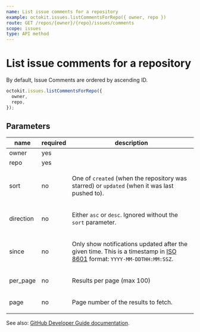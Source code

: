 ```yaml
---
name: List issue comments for a repository
example: octokit.issues.listCommentsForRepo({ owner, repo })
route: GET /repos/{owner}/{repo}/issues/comments
scope: issues
type: API method
---
```


# List issue comments for a repository

By default, Issue Comments are ordered by ascending ID.

```js
octokit.issues.listCommentsForRepo({
  owner,
  repo,
});
```

## Parameters

<table>
  <thead>
    <tr>
      <th>name</th>
      <th>required</th>
      <th>description</th>
    </tr>
  </thead>
  <tbody>
    <tr><td>owner</td><td>yes</td><td>

</td></tr>
<tr><td>repo</td><td>yes</td><td>

</td></tr>
<tr><td>sort</td><td>no</td><td>

One of `created` (when the repository was starred) or `updated` (when it was last pushed to).

</td></tr>
<tr><td>direction</td><td>no</td><td>

Either `asc` or `desc`. Ignored without the `sort` parameter.

</td></tr>
<tr><td>since</td><td>no</td><td>

Only show notifications updated after the given time. This is a timestamp in [ISO 8601](https://en.wikipedia.org/wiki/ISO_8601) format: `YYYY-MM-DDTHH:MM:SSZ`.

</td></tr>
<tr><td>per_page</td><td>no</td><td>

Results per page (max 100)

</td></tr>
<tr><td>page</td><td>no</td><td>

Page number of the results to fetch.

</td></tr>
  </tbody>
</table>

See also: [GitHub Developer Guide documentation](https://docs.github.com/rest/reference/issues#list-issue-comments-for-a-repository).
